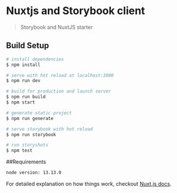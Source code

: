 # Nuxtjs and Storybook client

> Storybook and NuxtJS starter

## Build Setup

```bash
# install dependencies
$ npm install

# serve with hot reload at localhost:3000
$ npm run dev

# build for production and launch server
$ npm run build
$ npm start

# generate static project
$ npm run generate

# serve storybook with hot reload
$ npm run storybook

# run storyshots
$ npm test
```

##Requirements
```bash
node version: 13.13.0
```


For detailed explanation on how things work, checkout [Nuxt.js docs](https://nuxtjs.org).
